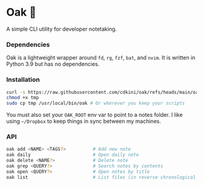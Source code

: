 # Oak 🌳

A simple CLI utility for developer notetaking. 


### Dependencies
Oak is a lightweight wrapper around `fd`, `rg`, `fzf`, `bat`, and `nvim`. 
It is written in Python 3.9 but has no dependencies.


### Installation
```bash
curl -s https://raw.githubusercontent.com/cdkini/oak/refs/heads/main/oak > tmp
chmod +x tmp
sudo cp tmp /usr/local/bin/oak # Or wherever you keep your scripts
```

You must also set your `OAK_ROOT` env var to point to a notes folder.
I like using `~/Dropbox` to keep things in sync between my machines.

### API
```bash
oak add <NAME> <TAGS?>          # Add new note
oak daily                       # Open daily note
oak delete <NAME?>              # Delete note
oak grep <QUERY?>               # Search notes by contents
oak open <QUERY?>               # Open notes by title 
oak list                        # List files (in reverse chronological order)
```
